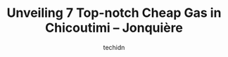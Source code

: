---
layout: ampstory
image: https://i0.wp.com/www.auto.or.id/wp-content/uploads/2023/06/rl-c3a9nergies-0-chicoutimi-jonquic3a8re-1686327568.jpeg?resize=640,853
author: techidn
featured: false
description: Chicoutimi – Jonquière, Quebec, Canada is a haven for Cheap Gas enthusiasts, boasting an impressive array of 7 top-notch establishments. Whether youre a seasoned connoisseur or simply cu
title: Unveiling 7 Top-notch Cheap Gas in Chicoutimi – Jonquière
cover:
   title: Unveiling 7 Top-notch Cheap Gas in Chicoutimi – Jonquière
   subtitle: AUTO.OR.ID
   background: https://www.auto.or.id/wp-content/uploads/2023/06/rl-c3a9nergies-0-chicoutimi-jonquic3a8re-1686327568.jpeg

pages: 
 - layout: thirds
   top: <h1>#1 Ultramar</h1>
   bottom: "<p>Ultramar is my favourite place to fuel up in Quebec. This location was clean and easily accessible. Diesel is cheaper on certain days of the week. Amex accepted. Close to</p>"
   background: https://www.auto.or.id/wp-content/uploads/2023/06/rl-c3a9nergies-1-chicoutimi-jonquic3a8re-1686327570.jpeg
   backgroundblur: true
 - layout: thirds
   top: <h1>#2 Esso</h1>
   bottom: "<p>1455 Bd Talbot, Chicoutimi, QC G7H 4C1, Canada</p>"
   background: https://www.auto.or.id/wp-content/uploads/2023/06/rl-c3a9nergies-2-chicoutimi-jonquic3a8re-1686327571.jpeg
   cta:
      link: https://www.auto.or.id/unveiling-7-top-notch-cheap-gas-in-chicoutimi-jonquiere/
      text: Unveiling 7 Top-notch Cheap Gas in Chicoutimi – Jonquière
 - layout: thirds
   top: <h1>#3 Petro-Canada</h1>
   bottom: "<p>2261 Bd du Saguenay, Jonquière, QC G7S 4H2, Canada</p>"
   background: https://images.unsplash.com/photo-1629661414961-62b0d03007ab?ixlib=rb-4.0.3&ixid=MnwxMjA3fDB8MHxwaG90by1wYWdlfHx8fGVufDB8fHx8&auto=format&fit=crop&w=640&h=853&q=80
   cta:
      link: https://www.auto.or.id/unveiling-7-top-notch-cheap-gas-in-chicoutimi-jonquiere/
      text: Unveiling 7 Top-notch Cheap Gas in Chicoutimi – Jonquière
 - layout: thirds
   top: <h1>#4 Petro-Canada</h1>
   bottom: "<p>1755 Boul. Sainte-Geneviève, Chicoutimi, QC G7G 2H2, Canada</p>"
   background: https://images.unsplash.com/photo-1536593053730-495056b74a05?ixlib=rb-4.0.3&ixid=MnwxMjA3fDB8MHxwaG90by1wYWdlfHx8fGVufDB8fHx8&auto=format&fit=crop&w=640&h=853&q=80
   cta:
      link: https://www.auto.or.id/unveiling-7-top-notch-cheap-gas-in-chicoutimi-jonquiere/
      text: Unveiling 7 Top-notch Cheap Gas in Chicoutimi – Jonquière
 - layout: thirds
   top: <h1>#5 Shell</h1>
   bottom: "<p>1916 Bd Talbot, Chicoutimi, QC G7H 7Y2, Canada</p>"
   background: https://images.unsplash.com/photo-1494976388531-d1058494cdd8?ixlib=rb-4.0.3&ixid=MnwxMjA3fDB8MHxwaG90by1wYWdlfHx8fGVufDB8fHx8&auto=format&fit=crop&w=640&h=853&q=80
   cta:
      link: https://www.auto.or.id/unveiling-7-top-notch-cheap-gas-in-chicoutimi-jonquiere/
      text: Unveiling 7 Top-notch Cheap Gas in Chicoutimi – Jonquière
 - layout: thirds
   top: <h1>#6 Ultramar</h1>
   bottom: "<p>1016 Bd Talbot, Chicoutimi, QC G7H 4B6, Canada</p>"
   background: https://images.unsplash.com/photo-1575496917055-f23c822796eb?ixlib=rb-4.0.3&ixid=MnwxMjA3fDB8MHxwaG90by1wYWdlfHx8fGVufDB8fHx8&auto=format&fit=crop&w=640&h=853&q=80
   cta:
      link: https://www.auto.or.id/unveiling-7-top-notch-cheap-gas-in-chicoutimi-jonquiere/
      text: Unveiling 7 Top-notch Cheap Gas in Chicoutimi – Jonquière
 - layout: thirds
   top: <h1>#7 Ultramar - Gas Station</h1>
   bottom: "<p>1333 Royaume Blvd E, Chicoutimi, Quebec G7N 1N6, Canada</p>"
   background: https://images.unsplash.com/photo-1608585813346-61d43d84de94?ixlib=rb-4.0.3&ixid=MnwxMjA3fDB8MHxwaG90by1wYWdlfHx8fGVufDB8fHx8&auto=format&fit=crop&w=640&h=853&q=80
   cta:
      link: https://www.auto.or.id/unveiling-7-top-notch-cheap-gas-in-chicoutimi-jonquiere/
      text: Unveiling 7 Top-notch Cheap Gas in Chicoutimi – Jonquière
 - layout: thirds
   middle: Continue reading...
   background: https://images.unsplash.com/photo-1568616389647-1ca300610d99?ixlib=rb-4.0.3&ixid=MnwxMjA3fDB8MHxwaG90by1wYWdlfHx8fGVufDB8fHx8&auto=format&fit=crop&w=640&h=853&q=80
   cta:
      link: https://www.auto.or.id/unveiling-7-top-notch-cheap-gas-in-chicoutimi-jonquiere/
      text: Unveiling 7 Top-notch Cheap Gas in Chicoutimi – Jonquière

---